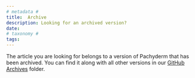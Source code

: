 ```yaml
---
# metadata # 
title:  Archive
description: Looking for an archived version?
date: 
# taxonomy #
tags:
---
```


The article you are looking for belongs to a version of Pachyderm that has been archived. You can find it along with all other versions in our [GitHub Archives](https://github.com/pachyderm/docs/tree/main/archive) folder.

